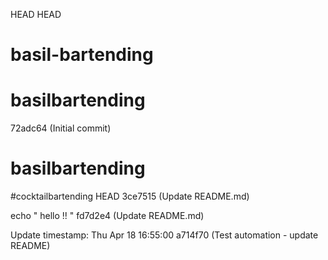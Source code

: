 
HEAD
HEAD
# basil-bartending

# basilbartending
72adc64 (Initial commit)

# basilbartending
#cocktailbartending
HEAD
3ce7515 (Update README.md)

echo " hello !! "
 fd7d2e4 (Update README.md)

Update timestamp: Thu Apr 18 16:55:00
 a714f70 (Test automation - update README)

